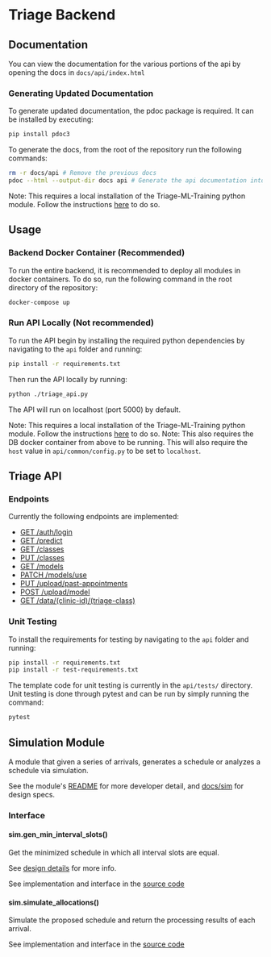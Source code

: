 # Triage Backend

## Documentation

You can view the documentation for the various portions of the api by opening the docs in `docs/api/index.html`

### Generating Updated Documentation

To generate updated documentation, the pdoc package is required. It can be installed by executing:

```bash
pip install pdoc3
```

To generate the docs, from the root of the repository run the following commands:

```bash
rm -r docs/api # Remove the previous docs
pdoc --html --output-dir docs api # Generate the api documentation into the docs folder
```

Note: This requires a local installation of the Triage-ML-Training python module. Follow the instructions [here](https://github.com/TriageCapacityPlanning/Triage-ML-Training#local-installation-not-recommended) to do so.

## Usage

### Backend Docker Container (Recommended)
To run the entire backend, it is recommended to deploy all modules in docker containers. To do so, run the following command in the root directory of the repository:
```bash
docker-compose up
```

### Run API Locally (Not recommended)
To run the API begin by installing the required python dependencies by navigating to the `api` folder and running:

```bash
pip install -r requirements.txt
```

Then run the API locally by running:
```bash
python ./triage_api.py
```

The API will run on localhost (port 5000) by default.

Note: This requires a local installation of the Triage-ML-Training python module. Follow the instructions [here](https://github.com/TriageCapacityPlanning/Triage-ML-Training#local-installation-not-recommended) to do so.
Note: This also requires the DB docker container from above to be running. This will also require the `host` value in `api/common/config.py` to be set to `localhost`.

## Triage API

### Endpoints
Currently the following endpoints are implemented:
- [GET /auth/login](https://github.com/TriageCapacityPlanning/Triage/wiki/Design#get-v1predict)
- [GET /predict](https://github.com/TriageCapacityPlanning/Triage/wiki/Design#get-v1predict)
- [GET /classes](https://github.com/TriageCapacityPlanning/Triage/wiki/Design#get-v1classes)
- [PUT /classes](https://github.com/TriageCapacityPlanning/Triage/wiki/Design#put-v1classes)
- [GET /models](https://github.com/TriageCapacityPlanning/Triage/wiki/Design#get-v1models)
- [PATCH /models/use](https://github.com/TriageCapacityPlanning/Triage/wiki/Design#patch-v1modelsuse)
- [PUT /upload/past-appointments](https://github.com/TriageCapacityPlanning/Triage/wiki/Design#get-v1models)
- [POST /upload/model](https://github.com/TriageCapacityPlanning/Triage/wiki/Design#get-v1models)
- [GET /data/(clinic-id)/(triage-class)](https://github.com/TriageCapacityPlanning/Triage/wiki/Design#patch-v1modelsuse)

### Unit Testing
To install the requirements for testing by navigating to the `api` folder and running:

```bash
pip install -r requirements.txt
pip install -r test-requirements.txt 
```

The template code for unit testing is currently in the `api/tests/` directory. Unit testing is done through pytest and can be run by simply running the command:
```bash
pytest
```


## Simulation Module

A module that given a series of arrivals, generates a schedule or analyzes a schedule via simulation.

See the module's [README](./sim/README.md) for more developer detail, and [docs/sim](./docs/sim) for design specs.

### Interface

#### sim.gen_min_interval_slots()

Get the minimized schedule in which all interval slots are equal.

See [design details](./docs/sim/minintervalschedule.md) for more info.

See implementation and interface in the [source code](./sim/resources/minintervalschedule.py)

#### sim.simulate_allocations()

Simulate the proposed schedule and return the processing results of each arrival.

See implementation and interface in the [source code](./sim/resources/simulateallocations.py)
